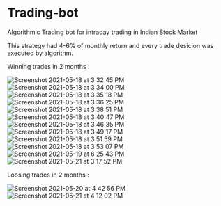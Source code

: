# Trading-bot
Algorithmic Trading bot for intraday trading in Indian Stock Market

This strategy had 4-6% of monthly return and every trade desicion was executed by algorithm.

Winning trades in 2 months : 

![Screenshot 2021-05-18 at 3 32 45 PM](https://user-images.githubusercontent.com/25313824/139519820-1ce28822-babd-4a15-acdf-cc3bf62a5840.png)
![Screenshot 2021-05-18 at 3 34 00 PM](https://user-images.githubusercontent.com/25313824/139519824-7f1e8227-1832-4386-995e-a721ca95acc8.png)
![Screenshot 2021-05-18 at 3 35 18 PM](https://user-images.githubusercontent.com/25313824/139519826-6c29e3df-9624-4c05-8c83-b42a1ccac9fa.png)
![Screenshot 2021-05-18 at 3 36 25 PM](https://user-images.githubusercontent.com/25313824/139519827-151dc671-7481-4f4d-8be0-51c4a2eaf61b.png)
![Screenshot 2021-05-18 at 3 38 51 PM](https://user-images.githubusercontent.com/25313824/139519828-6f58454a-8f74-41d7-bc63-a00759259dd1.png)
![Screenshot 2021-05-18 at 3 40 47 PM](https://user-images.githubusercontent.com/25313824/139519829-32917bf9-8a3c-4f88-b01c-e0839de3ffb7.png)
![Screenshot 2021-05-18 at 3 46 35 PM](https://user-images.githubusercontent.com/25313824/139519830-bfc6ba66-1240-4d53-9010-32352e81907e.png)
![Screenshot 2021-05-18 at 3 49 17 PM](https://user-images.githubusercontent.com/25313824/139519831-ebf0ac31-572e-498e-ae07-03f5e1bafa68.png)
![Screenshot 2021-05-18 at 3 51 59 PM](https://user-images.githubusercontent.com/25313824/139519833-3351de87-b010-4fc7-928c-f60a0e2ae6ed.png)
![Screenshot 2021-05-18 at 3 53 07 PM](https://user-images.githubusercontent.com/25313824/139519834-35d8baaf-ad98-4ba8-8ced-cab511ac595d.png)
![Screenshot 2021-05-19 at 6 25 43 PM](https://user-images.githubusercontent.com/25313824/139519835-2d885cef-cbe9-42d2-b983-21e90a5d09f2.png)
![Screenshot 2021-05-21 at 3 17 52 PM](https://user-images.githubusercontent.com/25313824/139519836-ca639a18-b50d-4bf6-bf93-3f8afd44230a.png)

Loosing trades in 2 months :

![Screenshot 2021-05-20 at 4 42 56 PM](https://user-images.githubusercontent.com/25313824/139519874-5ae94abb-09a7-4705-ae0d-c6092e1d2655.png)
![Screenshot 2021-05-21 at 4 12 02 PM](https://user-images.githubusercontent.com/25313824/139519876-0e8ddf24-166d-4663-9a02-dd7057e2e244.png)

